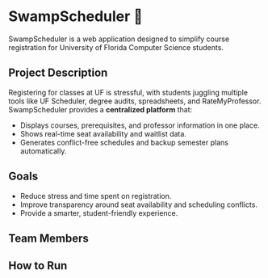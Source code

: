 # SwampScheduler 🐊

SwampScheduler is a web application designed to simplify course registration for University of Florida Computer Science students.  

## Project Description
Registering for classes at UF is stressful, with students juggling multiple tools like UF Scheduler, degree audits, spreadsheets, and RateMyProfessor.  
SwampScheduler provides a **centralized platform** that:  
- Displays courses, prerequisites, and professor information in one place.  
- Shows real-time seat availability and waitlist data.  
- Generates conflict-free schedules and backup semester plans automatically.  

## Goals
- Reduce stress and time spent on registration.  
- Improve transparency around seat availability and scheduling conflicts.  
- Provide a smarter, student-friendly experience.  

## Team Members


## How to Run
